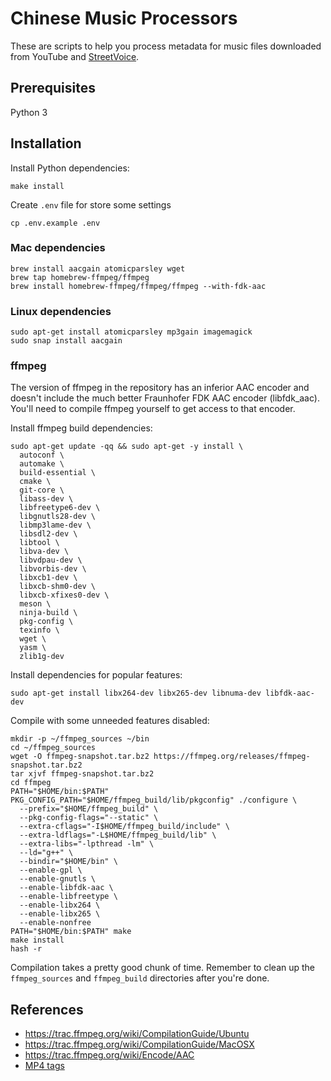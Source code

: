 # Chinese Music Processors

These are scripts to help you process metadata for music files downloaded from YouTube and [StreetVoice](https://streetvoice.com).

## Prerequisites

Python 3

## Installation

Install Python dependencies:

    make install

Create `.env` file for store some settings

    cp .env.example .env

### Mac dependencies

    brew install aacgain atomicparsley wget
    brew tap homebrew-ffmpeg/ffmpeg
    brew install homebrew-ffmpeg/ffmpeg/ffmpeg --with-fdk-aac

### Linux dependencies

    sudo apt-get install atomicparsley mp3gain imagemagick
    sudo snap install aacgain

### ffmpeg

The version of ffmpeg in the repository has an inferior AAC encoder and doesn't include the much better Fraunhofer FDK AAC encoder (libfdk_aac). You'll need to compile ffmpeg yourself to get access to that encoder.

Install ffmpeg build dependencies:

```
sudo apt-get update -qq && sudo apt-get -y install \
  autoconf \
  automake \
  build-essential \
  cmake \
  git-core \
  libass-dev \
  libfreetype6-dev \
  libgnutls28-dev \
  libmp3lame-dev \
  libsdl2-dev \
  libtool \
  libva-dev \
  libvdpau-dev \
  libvorbis-dev \
  libxcb1-dev \
  libxcb-shm0-dev \
  libxcb-xfixes0-dev \
  meson \
  ninja-build \
  pkg-config \
  texinfo \
  wget \
  yasm \
  zlib1g-dev
```

Install dependencies for popular features:

```
sudo apt-get install libx264-dev libx265-dev libnuma-dev libfdk-aac-dev
```

Compile with some unneeded features disabled:

```
mkdir -p ~/ffmpeg_sources ~/bin
cd ~/ffmpeg_sources
wget -O ffmpeg-snapshot.tar.bz2 https://ffmpeg.org/releases/ffmpeg-snapshot.tar.bz2
tar xjvf ffmpeg-snapshot.tar.bz2
cd ffmpeg
PATH="$HOME/bin:$PATH" PKG_CONFIG_PATH="$HOME/ffmpeg_build/lib/pkgconfig" ./configure \
  --prefix="$HOME/ffmpeg_build" \
  --pkg-config-flags="--static" \
  --extra-cflags="-I$HOME/ffmpeg_build/include" \
  --extra-ldflags="-L$HOME/ffmpeg_build/lib" \
  --extra-libs="-lpthread -lm" \
  --ld="g++" \
  --bindir="$HOME/bin" \
  --enable-gpl \
  --enable-gnutls \
  --enable-libfdk-aac \
  --enable-libfreetype \
  --enable-libx264 \
  --enable-libx265 \
  --enable-nonfree
PATH="$HOME/bin:$PATH" make
make install
hash -r
```

Compilation takes a pretty good chunk of time. Remember to clean up the `ffmpeg_sources` and `ffmpeg_build` directories after you're done.

## References

- https://trac.ffmpeg.org/wiki/CompilationGuide/Ubuntu
- https://trac.ffmpeg.org/wiki/CompilationGuide/MacOSX
- https://trac.ffmpeg.org/wiki/Encode/AAC
- [MP4 tags](https://mutagen.readthedocs.io/en/latest/api/mp4.html?highlight=FORMAT_JPEG#mutagen.mp4.MP4Tags)

